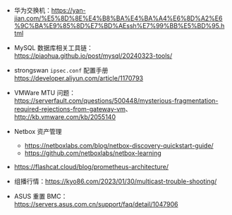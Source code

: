 - 华为交换机：<https://yan-jian.com/%E5%8D%8E%E4%B8%BA%E4%BA%A4%E6%8D%A2%E6%9C%BA%E9%85%8D%E7%BD%AEssh%E7%99%BB%E5%BD%95.html>

- MySQL 数据库相关工具链：<https://piaohua.github.io/post/mysql/20240323-tools/>

- strongswan `ipsec.conf` 配置手册 <https://developer.aliyun.com/article/1170793>

- VMWare MTU 问题：<https://serverfault.com/questions/500448/mysterious-fragmentation-required-rejections-from-gateway-vm>、<http://kb.vmware.com/kb/2055140>

- Netbox 资产管理
  - <https://netboxlabs.com/blog/netbox-discovery-quickstart-guide/>
  - <https://github.com/netboxlabs/netbox-learning>

- <https://flashcat.cloud/blog/prometheus-architecture/>

- 组播行情：<https://kyo86.com/2023/01/30/multicast-trouble-shooting/>

- ASUS 重置 BMC：<https://servers.asus.com.cn/support/faq/detail/1047906>
